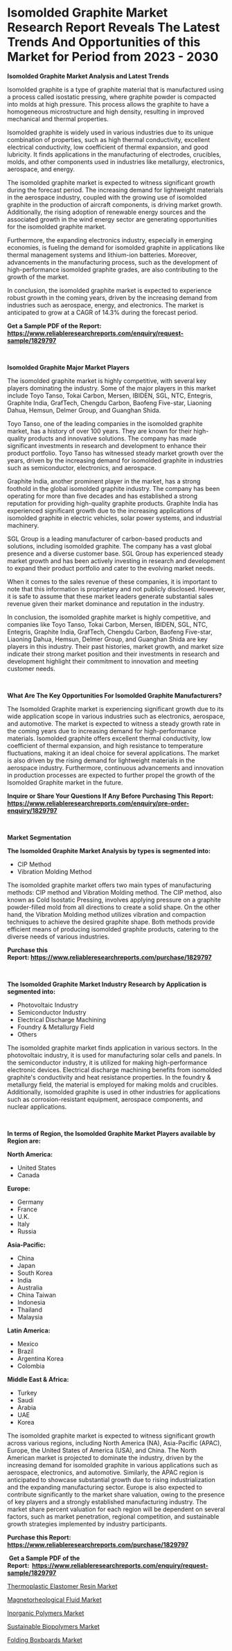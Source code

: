 <p><h1>Isomolded Graphite Market Research Report Reveals The Latest Trends And Opportunities of this Market for Period from 2023 - 2030</h1></p><p><strong>Isomolded Graphite Market Analysis and Latest Trends</strong></p>
<p><p>Isomolded graphite is a type of graphite material that is manufactured using a process called isostatic pressing, where graphite powder is compacted into molds at high pressure. This process allows the graphite to have a homogeneous microstructure and high density, resulting in improved mechanical and thermal properties.</p><p>Isomolded graphite is widely used in various industries due to its unique combination of properties, such as high thermal conductivity, excellent electrical conductivity, low coefficient of thermal expansion, and good lubricity. It finds applications in the manufacturing of electrodes, crucibles, molds, and other components used in industries like metallurgy, electronics, aerospace, and energy.</p><p>The isomolded graphite market is expected to witness significant growth during the forecast period. The increasing demand for lightweight materials in the aerospace industry, coupled with the growing use of isomolded graphite in the production of aircraft components, is driving market growth. Additionally, the rising adoption of renewable energy sources and the associated growth in the wind energy sector are generating opportunities for the isomolded graphite market.</p><p>Furthermore, the expanding electronics industry, especially in emerging economies, is fueling the demand for isomolded graphite in applications like thermal management systems and lithium-ion batteries. Moreover, advancements in the manufacturing process, such as the development of high-performance isomolded graphite grades, are also contributing to the growth of the market.</p><p>In conclusion, the isomolded graphite market is expected to experience robust growth in the coming years, driven by the increasing demand from industries such as aerospace, energy, and electronics. The market is anticipated to grow at a CAGR of 14.3% during the forecast period.</p></p>
<p><strong>Get a Sample PDF of the Report:&nbsp; <a href="https://www.reliableresearchreports.com/enquiry/request-sample/1829797">https://www.reliableresearchreports.com/enquiry/request-sample/1829797</a></strong></p>
<p>&nbsp;</p>
<p><strong>Isomolded Graphite Major Market Players</strong></p>
<p><p>The isomolded graphite market is highly competitive, with several key players dominating the industry. Some of the major players in this market include Toyo Tanso, Tokai Carbon, Mersen, IBIDEN, SGL, NTC, Entegris, Graphite India, GrafTech, Chengdu Carbon, Baofeng Five-star, Liaoning Dahua, Hemsun, Delmer Group, and Guanghan Shida.</p><p>Toyo Tanso, one of the leading companies in the isomolded graphite market, has a history of over 100 years. They are known for their high-quality products and innovative solutions. The company has made significant investments in research and development to enhance their product portfolio. Toyo Tanso has witnessed steady market growth over the years, driven by the increasing demand for isomolded graphite in industries such as semiconductor, electronics, and aerospace.</p><p>Graphite India, another prominent player in the market, has a strong foothold in the global isomolded graphite industry. The company has been operating for more than five decades and has established a strong reputation for providing high-quality graphite products. Graphite India has experienced significant growth due to the increasing applications of isomolded graphite in electric vehicles, solar power systems, and industrial machinery.</p><p>SGL Group is a leading manufacturer of carbon-based products and solutions, including isomolded graphite. The company has a vast global presence and a diverse customer base. SGL Group has experienced steady market growth and has been actively investing in research and development to expand their product portfolio and cater to the evolving market needs.</p><p>When it comes to the sales revenue of these companies, it is important to note that this information is proprietary and not publicly disclosed. However, it is safe to assume that these market leaders generate substantial sales revenue given their market dominance and reputation in the industry.</p><p>In conclusion, the isomolded graphite market is highly competitive, and companies like Toyo Tanso, Tokai Carbon, Mersen, IBIDEN, SGL, NTC, Entegris, Graphite India, GrafTech, Chengdu Carbon, Baofeng Five-star, Liaoning Dahua, Hemsun, Delmer Group, and Guanghan Shida are key players in this industry. Their past histories, market growth, and market size indicate their strong market position and their investments in research and development highlight their commitment to innovation and meeting customer needs.</p></p>
<p>&nbsp;</p>
<p><strong>What Are The Key Opportunities For Isomolded Graphite Manufacturers?</strong></p>
<p><p>The Isomolded Graphite market is experiencing significant growth due to its wide application scope in various industries such as electronics, aerospace, and automotive. The market is expected to witness a steady growth rate in the coming years due to increasing demand for high-performance materials. Isomolded graphite offers excellent thermal conductivity, low coefficient of thermal expansion, and high resistance to temperature fluctuations, making it an ideal choice for several applications. The market is also driven by the rising demand for lightweight materials in the aerospace industry. Furthermore, continuous advancements and innovation in production processes are expected to further propel the growth of the Isomolded Graphite market in the future.</p></p>
<p><strong>Inquire or Share Your Questions If Any Before Purchasing This Report: <a href="https://www.reliableresearchreports.com/enquiry/pre-order-enquiry/1829797">https://www.reliableresearchreports.com/enquiry/pre-order-enquiry/1829797</a></strong></p>
<p>&nbsp;</p>
<p><strong>Market Segmentation</strong></p>
<p><strong>The Isomolded Graphite Market Analysis by types is segmented into:</strong></p>
<p><ul><li>CIP Method</li><li>Vibration Molding Method</li></ul></p>
<p><p>The isomolded graphite market offers two main types of manufacturing methods: CIP method and Vibration Molding method. The CIP method, also known as Cold Isostatic Pressing, involves applying pressure on a graphite powder-filled mold from all directions to create a solid shape. On the other hand, the Vibration Molding method utilizes vibration and compaction techniques to achieve the desired graphite shape. Both methods provide efficient means of producing isomolded graphite products, catering to the diverse needs of various industries.</p></p>
<p><strong>Purchase this Report:&nbsp;<a href="https://www.reliableresearchreports.com/purchase/1829797">https://www.reliableresearchreports.com/purchase/1829797</a></strong></p>
<p>&nbsp;</p>
<p><strong>The Isomolded Graphite Market Industry Research by Application is segmented into:</strong></p>
<p><ul><li>Photovoltaic Industry</li><li>Semiconductor Industry</li><li>Electrical Discharge Machining</li><li>Foundry & Metallurgy Field</li><li>Others</li></ul></p>
<p><p>The isomolded graphite market finds application in various sectors. In the photovoltaic industry, it is used for manufacturing solar cells and panels. In the semiconductor industry, it is utilized for making high-performance electronic devices. Electrical discharge machining benefits from isomolded graphite's conductivity and heat resistance properties. In the foundry & metallurgy field, the material is employed for making molds and crucibles. Additionally, isomolded graphite is used in other industries for applications such as corrosion-resistant equipment, aerospace components, and nuclear applications.</p></p>
<p>&nbsp;</p>
<p><strong>In terms of Region, the Isomolded Graphite Market Players available by Region are:</strong></p>
<p>
    <p> <strong> North America: </strong>
        <ul>
            <li>United States</li>
            <li>Canada</li>
        </ul>
        </p> 
    <p> <strong> Europe: </strong>
        <ul>
            <li>Germany</li>
            <li>France</li>
            <li>U.K.</li>
            <li>Italy</li>
            <li>Russia</li>
        </ul>
        </p> 
    <p> <strong> Asia-Pacific: </strong>
        <ul>
            <li>China</li>
            <li>Japan</li>
            <li>South Korea</li>
            <li>India</li>
            <li>Australia</li>
            <li>China Taiwan</li>
            <li>Indonesia</li>
            <li>Thailand</li>
            <li>Malaysia</li>
        </ul>
        </p> 
    <p> <strong> Latin America: </strong>
        <ul>
            <li>Mexico</li>
            <li>Brazil</li>
            <li>Argentina Korea</li>
            <li>Colombia</li>
        </ul>
        </p> 
    <p> <strong> Middle East & Africa: </strong>
        <ul>
            <li>Turkey</li>
            <li>Saudi</li>
            <li>Arabia</li>
            <li>UAE</li>
            <li>Korea</li>
        </ul>
    </p>
    </p>
<p><p>The isomolded graphite market is expected to witness significant growth across various regions, including North America (NA), Asia-Pacific (APAC), Europe, the United States of America (USA), and China. The North American market is projected to dominate the industry, driven by the increasing demand for isomolded graphite in various applications such as aerospace, electronics, and automotive. Similarly, the APAC region is anticipated to showcase substantial growth due to rising industrialization and the expanding manufacturing sector. Europe is also expected to contribute significantly to the market share valuation, owing to the presence of key players and a strongly established manufacturing industry. The market share percent valuation for each region will be dependent on several factors, such as market penetration, regional competition, and sustainable growth strategies implemented by industry participants.</p></p>
<p><strong>Purchase this Report: <a href="https://www.reliableresearchreports.com/purchase/1829797">https://www.reliableresearchreports.com/purchase/1829797</a></strong></p>
<p>&nbsp;<strong>Get a Sample PDF of the Report:&nbsp;&nbsp;<a href="https://www.reliableresearchreports.com/enquiry/request-sample/1829797">https://www.reliableresearchreports.com/enquiry/request-sample/1829797</a></strong></p>
<p><strong></strong></p>
<p><p><a href="https://github.com/mahnoor2003/Market-Research-Report-List-1/blob/main/thermoplastic-elastomer-resin-market.md">Thermoplastic Elastomer Resin Market</a></p><p><a href="https://github.com/provorikovar/Market-Research-Report-List-1/blob/main/magnetorheological-fluid-market.md">Magnetorheological Fluid Market</a></p><p><a href="https://github.com/kipkeeva/Market-Research-Report-List-1/blob/main/inorganic-polymers-market.md">Inorganic Polymers Market</a></p><p><a href="https://github.com/aliciawhite5576/Market-Research-Report-List-1/blob/main/sustainable-biopolymers-market.md">Sustainable Biopolymers Market</a></p><p><a href="https://github.com/marloy8/Market-Research-Report-List-1/blob/main/folding-boxboards-market.md">Folding Boxboards Market</a></p></p>